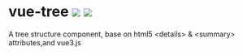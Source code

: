 # vue-tree [![](https://img.shields.io/badge/version-1.0.0-green.svg)](https://github.com/lance631/vue-tree) [![](https://img.shields.io/badge/License-MIT-yellowgreen.svg)](https://github.com/lance631/vue-tree)

A tree structure component, base on html5 &lt;details> &amp; &lt;summary> attributes,and vue3.js
